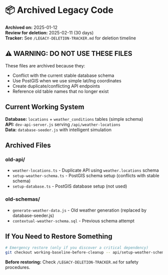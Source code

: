 # 📦 Archived Legacy Code

**Archived on:** 2025-01-12  
**Review for deletion:** 2025-02-11 (30 days)  
**Tracker:** See `/LEGACY-DELETION-TRACKER.md` for deletion timeline

## ⚠️ WARNING: DO NOT USE THESE FILES

These files are archived because they:
- Conflict with the current stable database schema
- Use PostGIS when we use simple lat/lng coordinates  
- Create duplicate/conflicting API endpoints
- Reference old table names that no longer exist

## Current Working System

**Database:** `locations` + `weather_conditions` tables (simple schema)  
**API:** `dev-api-server.js` serving `/api/weather-locations`  
**Data:** `database-seeder.js` with intelligent simulation  

## Archived Files

### old-api/
- `weather-locations.ts` - Duplicate API using `weather.locations` schema
- `setup-weather-schema.ts` - PostGIS schema setup (conflicts with stable schema)
- `setup-database.ts` - PostGIS database setup (not used)

### old-schemas/  
- `generate-weather-data.js` - Old weather generation (replaced by database-seeder.js)
- `contextual-weather-schema.sql` - Previous schema attempt

## If You Need to Restore Something

```bash
# Emergency restore (only if you discover a critical dependency)
git checkout working-baseline-before-cleanup -- api/setup-weather-schema.ts
```

**Before restoring:** Check `/LEGACY-DELETION-TRACKER.md` for safety procedures.